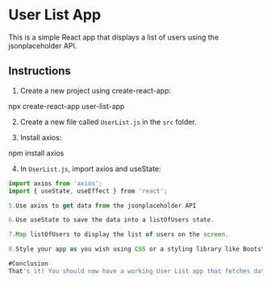 # User List App

This is a simple React app that displays a list of users using the jsonplaceholder API.

## Instructions

1. Create a new project using create-react-app:

npx create-react-app user-list-app

2. Create a new file called `UserList.js` in the `src` folder.

3. Install axios:

npm install axios

4. In `UserList.js`, import axios and useState:
```javascript
import axios from 'axios';
import { useState, useEffect } from 'react';

5.Use axios to get data from the jsonplaceholder API

6.Use useState to save the data into a listOfUsers state.

7.Map listOfUsers to display the list of users on the screen.

8.Style your app as you wish using CSS or a styling library like Bootstrap.

#Conclusion
That's it! You should now have a working User List app that fetches data from an API and displays it on the screen.
